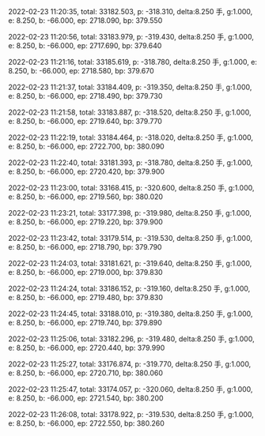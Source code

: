 2022-02-23 11:20:35, total: 33182.503, p: -318.310, delta:8.250 手, g:1.000, e: 8.250, b: -66.000, ep: 2718.090, bp: 379.550

2022-02-23 11:20:56, total: 33183.979, p: -319.430, delta:8.250 手, g:1.000, e: 8.250, b: -66.000, ep: 2717.690, bp: 379.640

2022-02-23 11:21:16, total: 33185.619, p: -318.780, delta:8.250 手, g:1.000, e: 8.250, b: -66.000, ep: 2718.580, bp: 379.670

2022-02-23 11:21:37, total: 33184.409, p: -319.350, delta:8.250 手, g:1.000, e: 8.250, b: -66.000, ep: 2718.490, bp: 379.730

2022-02-23 11:21:58, total: 33183.887, p: -318.520, delta:8.250 手, g:1.000, e: 8.250, b: -66.000, ep: 2719.640, bp: 379.770

2022-02-23 11:22:19, total: 33184.464, p: -318.020, delta:8.250 手, g:1.000, e: 8.250, b: -66.000, ep: 2722.700, bp: 380.090

2022-02-23 11:22:40, total: 33181.393, p: -318.780, delta:8.250 手, g:1.000, e: 8.250, b: -66.000, ep: 2720.420, bp: 379.900

2022-02-23 11:23:00, total: 33168.415, p: -320.600, delta:8.250 手, g:1.000, e: 8.250, b: -66.000, ep: 2719.560, bp: 380.020

2022-02-23 11:23:21, total: 33177.398, p: -319.980, delta:8.250 手, g:1.000, e: 8.250, b: -66.000, ep: 2719.220, bp: 379.900

2022-02-23 11:23:42, total: 33179.514, p: -319.530, delta:8.250 手, g:1.000, e: 8.250, b: -66.000, ep: 2718.790, bp: 379.790

2022-02-23 11:24:03, total: 33181.621, p: -319.640, delta:8.250 手, g:1.000, e: 8.250, b: -66.000, ep: 2719.000, bp: 379.830

2022-02-23 11:24:24, total: 33186.152, p: -319.160, delta:8.250 手, g:1.000, e: 8.250, b: -66.000, ep: 2719.480, bp: 379.830

2022-02-23 11:24:45, total: 33188.010, p: -319.380, delta:8.250 手, g:1.000, e: 8.250, b: -66.000, ep: 2719.740, bp: 379.890

2022-02-23 11:25:06, total: 33182.296, p: -319.480, delta:8.250 手, g:1.000, e: 8.250, b: -66.000, ep: 2720.440, bp: 379.990

2022-02-23 11:25:27, total: 33176.874, p: -319.770, delta:8.250 手, g:1.000, e: 8.250, b: -66.000, ep: 2720.710, bp: 380.060

2022-02-23 11:25:47, total: 33174.057, p: -320.060, delta:8.250 手, g:1.000, e: 8.250, b: -66.000, ep: 2721.540, bp: 380.200

2022-02-23 11:26:08, total: 33178.922, p: -319.530, delta:8.250 手, g:1.000, e: 8.250, b: -66.000, ep: 2722.550, bp: 380.260